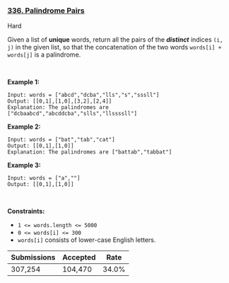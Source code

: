 ### [336. Palindrome Pairs](https://leetcode.com/problems/palindrome-pairs/)

Hard

Given a list of __unique__ words, return all the pairs of the ___distinct___ indices `` (i, j) `` in the given list, so that the concatenation of the two words `` words[i] + words[j] `` is a palindrome.

 

__Example 1:__

```
Input: words = ["abcd","dcba","lls","s","sssll"]
Output: [[0,1],[1,0],[3,2],[2,4]]
Explanation: The palindromes are ["dcbaabcd","abcddcba","slls","llssssll"]
```

__Example 2:__

```
Input: words = ["bat","tab","cat"]
Output: [[0,1],[1,0]]
Explanation: The palindromes are ["battab","tabbat"]
```

__Example 3:__

```
Input: words = ["a",""]
Output: [[0,1],[1,0]]
```

 

__Constraints:__

*   `` 1 <= words.length <= 5000 ``
*   `` 0 <= words[i] <= 300 ``
*   `` words[i] `` consists of lower-case English letters.

| Submissions    | Accepted     | Rate   |
| -------------- | ------------ | ------ |
| 307,254 | 104,470 | 34.0% |